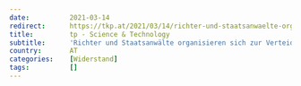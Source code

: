 ```yaml
---
date:          2021-03-14
redirect:      https://tkp.at/2021/03/14/richter-und-staatsanwaelte-organisieren-sich-zur-verteidigung-des-rechtsstaates/
title:         tp - Science & Technology
subtitle:      'Richter und Staatsanwälte organisieren sich zur Verteidigung des Rechtsstaates'
country:       AT
categories:    [Widerstand]
tags:          []
---
```


